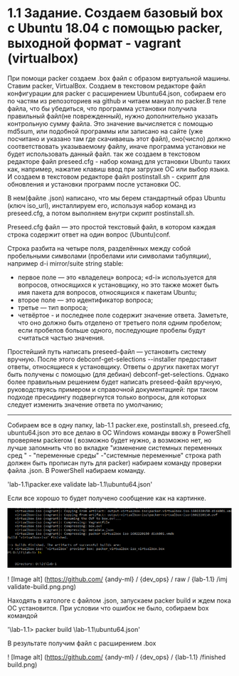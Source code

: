 # 1.1 Задание. Создаем базовый box с Ubuntu 18.04 с помощью packer, выходной формат - vagrant (virtualbox)

При помощи packer создаем .box файл с образом виртуальной машины. 
 Ставим packer, VirtualBox. Создаем в текстовом редакторе файл конфигурации для packer с расширением Ubuntu64.json, собираем его по частям из репозоториев на github и читаем мануал по packer.В теле файла, что бы убедиться, что программа установки получила правильный файл(не поврежденный), нужно дополнительно указать контрольную сумму файла. Это значение вычисляется с помощью md5sum, или подобной программы или записано на сайте (уже посчитано и указано там где скачиваешь этот файл), оно(число) должно соответствовать указываемому файлу, иначе программа установки не будет использовать данный файл. 
так же создаем в текстовом редакторе файл preseed.cfg -  набор команд для установки Ubuntu таких как, например, нажатие клавиш ввод при загрузке ОС или выбор языка. И создаем в текстовом редакторе файл postinstall.sh - скрипт для  обновления и установки программ после установки ОС.

В нем(файле .json) написано, что мы берем стандартный образ Ubuntu (ключ iso_url), инсталлируем его, используя набор команд из preseed.cfg, а потом выполняем внутри скрипт postinstall.sh.

Preseed.cfg файл — это простой текстовый файл, в котором каждая строка содержит ответ на один вопрос (Ubuntu)conf. 
 
Строка разбита на четыре поля, разделённых между собой пробельными символами (пробелами или символами табуляции), например d-i mirror/suite string stable:
* первое поле — это «владелец» вопроса; «d-i» используется для вопросов, относящихся к установщику, но это также может быть имя пакета для вопросов, относящихся к пакетам Ubuntu;
* второе поле — это идентификатор вопроса;
* третье — тип вопроса;
* четвёртое -  и последнее поле содержит значение ответа. Заметьте, что оно должно быть отделено от третьего поля одним пробелом; если пробелов больше одного, последующие пробелы будут считаться частью значения.

 Простейший путь написать preseed-файл — установить систему вручную. После этого debconf-get-selections --installer предоставит ответы, относящиеся к установщику. Ответы о других пакетах могут быть получены с помощью (для дебиан) debconf-get-selections. Однако более правильным решением будет написать preseed-файл вручную, руководствуясь примером и справочной документацией: при таком подходе пресидингу подвергнутся только вопросы, для которых следует изменить значение ответа по умолчанию;
 
 

---

Cобираем все в одну папку, lab-1.1  packer.exe, postinstall.sh, preseed.cfg, ubuntu64.json это все делаю в ОС Windows команды ввожу в PowerShell
проверяем packerом ( возможно будет нужно, а возможно нет, но лучше запомнить что во вкладке "изменение системных переменных сред " - "переменные среды"
-"системные переменные" строка path должен быть прописан путь для packer) набираем команду проверки файла .json. В PowerShell набираем команду.

'lab-1.1\packer.exe validate lab-1.1\ubuntu64.json'

Если все хорошо то будет получено сообщение как на картинке.

![alt text](https://github.com/andy-ml/dev_ops/blob/main/finished%20build.png)

! [Image alt] (https://github.com/ {andy-ml} / {dev_ops} / raw / {lab-1.1} /imj validate-build.png.png)

Находять в катологе с файлом .json, запускаем packer build и ждем пока  ОС установится. При условии что ошибок не было, собираем box командой

'\lab-1.1> packer build \lab-1.1\ubuntu64.json'

В результате получим файл с расширением .box

! [Image alt] (https://github.com/ {andy-ml} / {dev_ops} / {lab-1.1} /finished build.png)
  
 




